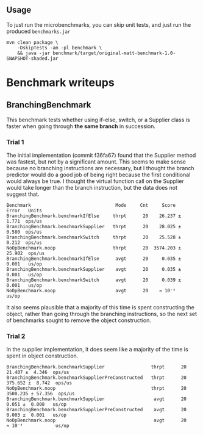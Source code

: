## Usage

To just run the microbenchmarks, you can skip unit tests, and just run the produced `benchmarks.jar`

```shell
mvn clean package \
    -DskipTests -am -pl benchmark \
    && java -jar benchmark/target/original-matt-benchmark-1.0-SNAPSHOT-shaded.jar
```

# Benchmark writeups

## BranchingBenchmark

This benchmark tests whether using if-else, switch, or a Supplier class is faster when
going through **the same branch** in succession.

### Trial 1

The initial implementation (commit f36fa67) found that the Supplier method was fastest, but not by
a significant amount.  This seems to make sense because no branching instructions are necessary,
but I thought the branch predictor would do a good job of being right because the first conditional
would always be true.  I thought the virtual function call on the Supplier would take longer than the
branch instruction, but the data does not suggest that.

```
Benchmark                               Mode     Cnt     Score    Error   Units
BranchingBenchmark.benchmarkIfElse     thrpt      20    26.237 ±  1.771  ops/us
BranchingBenchmark.benchmarkSupplier   thrpt      20    28.025 ±  0.580  ops/us
BranchingBenchmark.benchmarkSwitch     thrpt      20    25.528 ±  0.212  ops/us
NoOpBenchmark.noop                     thrpt      20  3574.203 ± 25.902  ops/us
BranchingBenchmark.benchmarkIfElse      avgt      20     0.035 ±  0.001   us/op
BranchingBenchmark.benchmarkSupplier    avgt      20     0.035 ±  0.001   us/op
BranchingBenchmark.benchmarkSwitch      avgt      20     0.039 ±  0.001   us/op
NoOpBenchmark.noop                      avgt      20    ≈ 10⁻⁴            us/op
```

It also seems plausible that a majority of this time is spent constructing the object, rather than
going through the branching instructions, so the next set of benchmarks sought to remove the object construction.

### Trial 2

In the supplier implementation, it does seem like a majority of the time is spent in object construction.

```
BranchingBenchmark.benchmarkSupplier                 thrpt      20    21.407 ±  4.346  ops/us
BranchingBenchmark.benchmarkSupplierPreConstructed   thrpt      20   375.652 ±  8.742  ops/us
NoOpBenchmark.noop                                   thrpt      20  3500.235 ± 57.356  ops/us
BranchingBenchmark.benchmarkSupplier                  avgt      20     0.051 ±  0.008   us/op
BranchingBenchmark.benchmarkSupplierPreConstructed    avgt      20     0.003 ±  0.001   us/op
NoOpBenchmark.noop                                    avgt      20    ≈ 10⁻⁴            us/op
```
